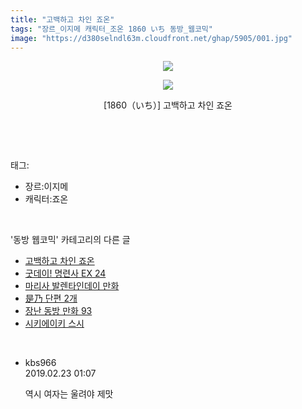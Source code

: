 ```yaml
---
title: "고백하고 차인 죠온"
tags: "장르_이지메 캐릭터_조온 1860 いち 동방_웹코믹"
image: "https://d380selndl63m.cloudfront.net/ghap/5905/001.jpg"
---
```

<div class="article">
<p style="text-align: center; clear: none; float: none;"><img src="{{ site.imgserver5 }}/ghap/5905/001.jpg"/></p>
<p style="text-align: center; clear: none; float: none;"><img src="{{ site.imgserver5 }}/ghap/5905/002.jpg"/></p>
<p style="text-align: center; clear: none; float: none;">[1860（いち）] 고백하고 차인 죠온</p>
<p><br/></p>
</div><br/>
<div class="tagTrail">
<p>태그: </p>
<ul>
<li>장르:이지메</li>
<li>캐릭터:죠온</li>
</ul>
</div><br/>
<div class="another">
<p>'동방 웹코믹' 카테고리의 다른 글</p>
<ul>
<li><a href="/ghap_5905">고백하고 차인 죠온</a></li>
<li><a href="/ghap_5886">굿데이! 명련사 EX 24</a></li>
<li><a href="/ghap_5885">마리사 발렌타인데이 만화</a></li>
<li><a href="/ghap_5862">是乃 단편 2개</a></li>
<li><a href="/ghap_5861">장난 동방 만화 93</a></li>
<li><a href="/ghap_5860">시키에이키 스시</a></li>
</ul>
</div><br/>
<div class="comment">
<ul>
<li class="cb_thumb_off" id="comment15438283">
<div class="cb_comment_area">
<div class="cb_info_area">
<div class="cb_section">
<span class="cb_nick_name">kbs966</span>
</div>
<div class="cb_section">
<span class="cb_date">2019.02.23 01:07 </span>
</div>
</div>
<div class="cb_dsc_comment">
<p class="cb_dsc">
											역시 여자는 울려야 제맛
										</p>
</div>
</div></li>
</ul>
</div><br/>
